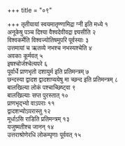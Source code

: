 +++
title = "०९"

+++
तृतीयायां स्वयमातृण्णामिद्रा ग्नी इति मध्ये १  
अनूकेषु पञ्च दिश्या वैश्वदेवीवद्रा ज्ञ्यसीति २  
विश्वकर्मेति विश्वज्योतिषमुपरि पूर्वस्याः ३  
उत्तमायां च ऋतव्ये नभश्च नभस्यश्चेति ४  
अवकाः कूर्मवत् ५  
इषश्चोर्जश्चेत्यपरे ६  
पूर्वार्धे प्राणभृतो दशायुर्म इति प्रतिमन्त्रम् ७  
 छन्दस्या द्वादश द्वादशाप्ययेषु मा च्छन्द इति प्रतिमन्त्रम् ८  
बालखिल्या लोकं पश्चाच्छिष्ट्वा ९  
बालखिल्याः सप्त पुरस्तात् १०  
प्राणभृद्भ्यो वाऽपराः ११  
द्वादशभ्योऽपरास्तु १२  
मूर्धाऽसि राडिति प्रतिमन्त्रम् १३  
यजुष्मतीश्च जानन् १४  
उत्तराश्रोणेरधि लोकम्पृणाः पूर्ववत् १५  
